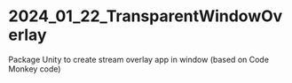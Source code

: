 # 2024_01_22_TransparentWindowOverlay
Package Unity to create stream overlay app in window (based on Code Monkey code)
